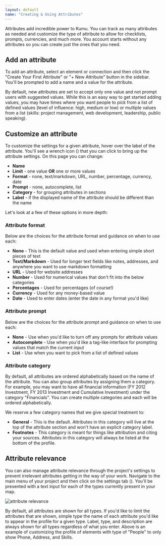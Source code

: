 ```yaml
---
layout: default
name: "Creating & Using Attributes"
---
```


Attributes add incredible power to Kumu. You can track as many attributes as needed and customize the type of attribute to allow for checklists, prompts, currencies, and much more. You account starts without any attributes so you can create just the ones that you need.

## Add an attribute
To add an attribute, select an element or connection and then click the "Create Your First Attribute" or "+ New Attribute" button in the sidebar. You'll be prompted to add a name and a value for the attribute.

By default, new attributes are set to accept only one value and not prompt users with suggested values. While this is an easy way to get started adding values, you may have times where you want people to pick from a list of defined values (level of influence: high, medium or low) or multiple values from a list (skills: project management, web development, leadership, public speaking).

## Customize an attribute
To customize the settings for a given attribute, hover over the label of the attribute. You'll see a wrench icon (<i class="fa fa-wrench"></i>) that you can click to bring up the attribute settings. On this page you can change:

* **Name**
* **Limit** - one value **OR** one or more values
* **Format** - none, text/markdown, URL, number, percentage, currency, date
* **Prompt** - none, autocomplete, list
* **Category** - for grouping attributes in sections
* **Label** - if the displayed name of the attribute should be different than the name



Let's look at a few of these options in more depth:

### Attribute format
Below are the choices for the attribute format and guidance on when to use each:

* **None** - This is the default value and used when entering simple short pieces of text
* **Text/Markdown** - Used for longer text fields like notes, addresses, and anywhere you want to use markdown formatting
* **URL** - Used for website addresses
* **Number** - Used for numerical values that don't fit into the below categories
* **Percentages** -  Used for percentages (of course!)
* **Currency** - Used for any money-based value
* **Date** - Used to enter dates (enter the date in any format you'd like)

### Attribute prompt
Below are the choices for the attribute prompt and guidance on when to use each:

* **None** - Use when you'd like to turn off any prompts for attribute values
* **Autocomplete** - Use when you'd like a tag-like interface for prompting values that match the current input
* **List** - Use when you want to pick from a list of defined values

### Attribute category
By default, all attributes are ordered alphabetically based on the name of the attribute. You can also group attributes by assigning them a category. For example, you may want to have all financial information (FY 2012 Investment, FY 2013 Investment and Cumulative Investment) under the category "Financials". You can create multiple categories and each will be ordered alphabetically.

We reserve a few category names that we give special treatment to:

* **General** - This is the default. Attributes in this category will live at the top of the attribute section and won't have an explicit category label.
* **Footnotes** - This category is meant for things like attribution and citing your sources. Attributes in this category will always be listed at the bottom of the profile.

## Attribute relevance
You can also manage attribute relevance through the project's settings to prevent irrelevant attributes getting in the way of your work. Navigate to the main menu of your project and then click on the settings tab (<i class="fa fa-cog"></i>). You'll be presented with a text input for each of the types currently present in your map.

![attribute relevance](/images/attribute-relevance.png)

By default, all attributes are shown for all types. If you'd like to limit the attributes that are shown, simple type the name of each attribute you'd like to appear in the profile for a given type. Label, type, and description are always shown for all types regardless of what you enter. Above is an example of customizing the profile of elements with type of "People" to only show Phone, Address, and Skills.

